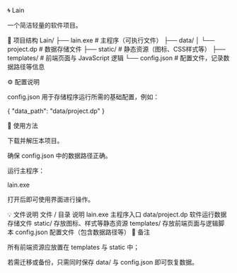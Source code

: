 🌀 Lain

一个简洁轻量的软件项目。

📁 项目结构
Lain/
├── lain.exe                # 主程序（可执行文件）
├── data/
│   └── project.dp          # 数据存储文件
├── static/                 # 静态资源（图标、CSS样式等）
├── templates/              # 前端页面与 JavaScript 逻辑
└── config.json             # 配置文件，记录数据路径等信息

⚙️ 配置说明

config.json 用于存储程序运行所需的基础配置，例如：

{
    "data_path": "data/project.dp"
}

🚀 使用方法

下载并解压本项目。

确保 config.json 中的数据路径正确。

运行主程序：

lain.exe


打开后即可使用界面进行操作。

💡 文件说明
文件 / 目录	说明
lain.exe	主程序入口
data/project.dp	软件运行数据存储文件
static/	存放图标、样式等静态资源
templates/	存放前端页面与逻辑脚本
config.json	配置文件（包含数据路径等）
🧩 备注

所有前端资源应放置在 templates 与 static 中；

若需迁移或备份，只需同时保存 data/ 与 config.json 即可恢复数据。

